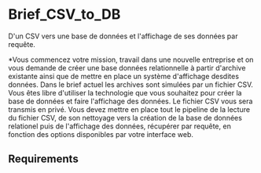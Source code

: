 # Brief_CSV_to_DB
D'un CSV vers une base de données et l'affichage de ses données par requête.

*Vous commencez votre mission, travail dans une nouvelle entreprise et on vous demande de créer une base données relationnelle à partir d'archive existante ainsi que de mettre en place un système d'affichage desdites données. Dans le brief actuel les archives sont simulées par un fichier CSV. Vous êtes libre d'utiliser la technologie que vous souhaitez pour créer la base de données et faire l'affichage des données. Le fichier CSV vous sera transmis en privé. Vous devez mettre en place tout le pipeline de la lecture du fichier CSV, de son nettoyage vers la création de la base de données relationel puis de l'affichage des données, récupérer par requête, en fonction des options disponibles par votre interface web.

## Requirements

